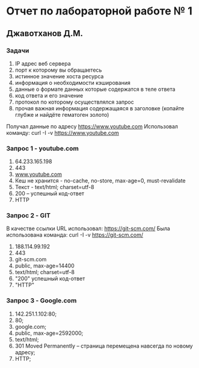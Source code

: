 # Отчет по лабораторной работе № 1
## Джавотханов Д.М.
### Задачи
1.	IP адрес веб сервера
2.	порт к которому вы обращаетесь
3.	истинное значение хоста ресурса
4.	информация о необходимости кэширования
5.	данные о формате данных которые содержатся в теле ответа
6.	код ответа и его значение
7.	протокол по которому осуществлялся запрос
8.	прочая важная информация содержащаяся в заголовке (копайте глубже и найдёте гематоген золото)


Получал данные по адресу https://www.youtube.com
Использовал команду: 
curl -I -v https://www.youtube.com

### Запрос 1 - youtube.com
1)	64.233.165.198
2)	443
3)	 www.youtube.com
4)	Кеш не хранится - no-cache, no-store, max-age=0, must-revalidate
5)	Текст - text/html; charset=utf-8
6)	200 – успешный код-ответ
7)	HTTP

### Запрос 2 - GIT

В качестве ссылки URL использовал: https://git-scm.com/
Была использована команда: curl -I -v https://git-scm.com/
1) 188.114.99.192
2) 443
3) git-scm.com
4) public, max-age=14400
5) text/html; charset=utf-8
6) "200" успешный код-ответ
7) "HTTP"

### Запрос 3 - Google.com
1) 142.251.1.102:80;
2) 80;
3) google.com;
4) public, max-age=2592000;
5) text/html;
6) 301 Moved Permanently – страница перемещена навсегда по новому адресу;
7) HTTP;

